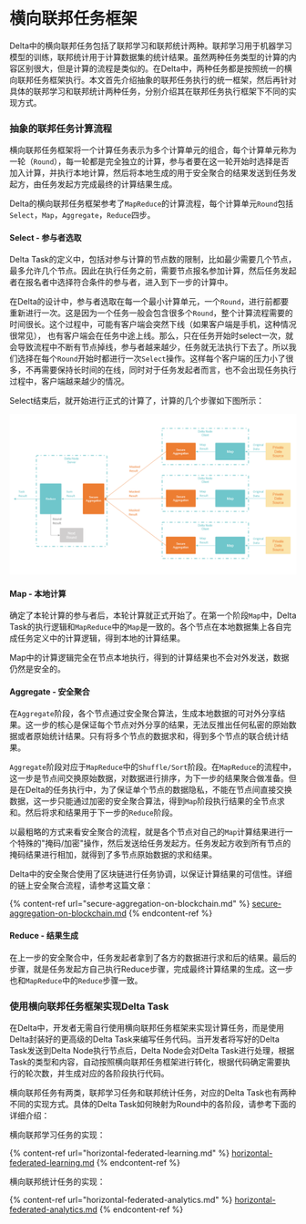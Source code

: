 # 横向联邦任务框架

Delta中的横向联邦任务包括了联邦学习和联邦统计两种。联邦学习用于机器学习模型的训练，联邦统计用于计算数据集的统计结果。虽然两种任务类型的计算的内容区别很大，但是计算的流程是类似的。在Delta中，两种任务都是按照统一的横向联邦任务框架执行。本文首先介绍抽象的联邦任务执行的统一框架，然后再针对具体的联邦学习和联邦统计两种任务，分别介绍其在联邦任务执行框架下不同的实现方式。

### 抽象的联邦任务计算流程

横向联邦任务框架将一个计算任务表示为多个计算单元的组合，每个计算单元称为一轮（`Round`），每一轮都是完全独立的计算，参与者要在这一轮开始时选择是否加入计算，并执行本地计算，然后将本地生成的用于安全聚合的结果发送到任务发起方，由任务发起方完成最终的计算结果生成。

Delta的横向联邦任务框架参考了`MapReduce`的计算流程，每个计算单元`Round`包括`Select`，`Map`，`Aggregate`，`Reduce`四步。

#### Select - 参与者选取

Delta Task的定义中，包括对参与计算的节点数的限制，比如最少需要几个节点，最多允许几个节点。因此在执行任务之前，需要节点报名参加计算，然后任务发起者在报名者中选择符合条件的参与者，进入到下一步的计算中。

在Delta的设计中，参与者选取在每一个最小计算单元，一个`Round`，进行前都要重新进行一次。这是因为一个任务一般会包含很多个`Round`，整个计算流程需要的时间很长。这个过程中，可能有客户端会突然下线（如果客户端是手机，这种情况很常见）， 也有客户端会在任务中途上线。那么，只在任务开始时select一次，就会导致流程中不断有节点掉线，参与者越来越少，任务就无法执行下去了。所以我们选择在每个`Round`开始时都进行一次`Select`操作。这样每个客户端的压力小了很多，不再需要保持长时间的在线，同时对于任务发起者而言，也不会出现任务执行过程中，客户端越来越少的情况。

Select结束后，就开始进行正式的计算了，计算的几个步骤如下图所示：

![Round执行数据流](../.gitbook/assets/84e4399477acd37d4436b60afd2a71f.png)

#### Map - 本地计算

确定了本轮计算的参与者后，本轮计算就正式开始了。在第一个阶段`Map`中，Delta Task的执行逻辑和`MapReduce`中的`Map`是一致的。各个节点在本地数据集上各自完成任务定义中的计算逻辑，得到本地的计算结果。

Map中的计算逻辑完全在节点本地执行，得到的计算结果也不会对外发送，数据仍然是安全的。

#### Aggregate - 安全聚合

在`Aggregate`阶段，各个节点通过安全聚合算法，生成本地数据的可对外分享结果。这一步的核心是保证每个节点对外分享的结果，无法反推出任何私密的原始数据或者原始统计结果。只有将多个节点的数据求和，得到多个节点的联合统计结果。

`Aggregate`阶段对应于`MapReduce`中的`Shuffle/Sort`阶段。在`MapReduce`的流程中，这一步是节点间交换原始数据，对数据进行排序，为下一步的结果聚合做准备。但是在Delta的任务执行中，为了保证单个节点的数据隐私，不能在节点间直接交换数据，这一步只能通过加密的安全聚合算法，得到`Map`阶段执行结果的全节点求和。然后将求和结果用于下一步的`Reduce`阶段。

以最粗略的方式来看安全聚合的流程，就是各个节点对自己的`Map`计算结果进行一个特殊的"掩码/加密"操作，然后发送给任务发起方。任务发起方收到所有节点的掩码结果进行相加，就得到了多节点原始数据的求和结果。

Delta中的安全聚合使用了区块链进行任务协调，以保证计算结果的可信性。详细的链上安全聚合流程，请参考这篇文章：

{% content-ref url="secure-aggregation-on-blockchain.md" %}
[secure-aggregation-on-blockchain.md](secure-aggregation-on-blockchain.md)
{% endcontent-ref %}

#### Reduce - 结果生成

在上一步的安全聚合中，任务发起者拿到了各方的数据进行求和后的结果。最后的步骤，就是任务发起方自己执行Reduce步骤，完成最终计算结果的生成。这一步也和`MapReduce`中的`Reduce`步骤一致。

### 使用横向联邦任务框架实现Delta Task

在Delta中，开发者无需自行使用横向联邦任务框架来实现计算任务，而是使用Delta封装好的更高级的Delta Task来编写任务代码。当开发者将写好的Delta Task发送到Delta Node执行节点后，Delta Node会对Delta Task进行处理，根据Task的类型和内容，自动按照横向联邦任务框架进行转化，根据代码确定需要执行的轮次数，并生成对应的各阶段执行代码。

横向联邦任务有两类，联邦学习任务和联邦统计任务，对应的Delta Task也有两种不同的实现方式。具体的Delta Task如何映射为Round中的各阶段，请参考下面的详细介绍：

横向联邦学习任务的实现：

{% content-ref url="horizontal-federated-learning.md" %}
[horizontal-federated-learning.md](horizontal-federated-learning.md)
{% endcontent-ref %}

横向联邦统计任务的实现：

{% content-ref url="horizontal-federated-analytics.md" %}
[horizontal-federated-analytics.md](horizontal-federated-analytics.md)
{% endcontent-ref %}
